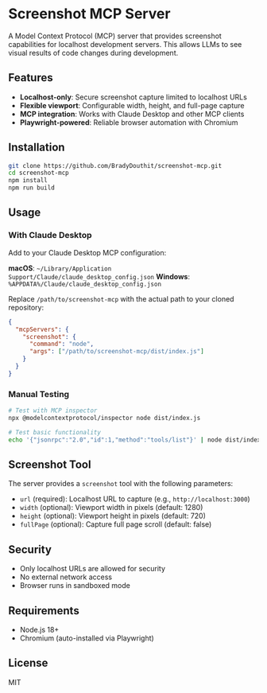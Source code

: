 # Screenshot MCP Server

A Model Context Protocol (MCP) server that provides screenshot capabilities for localhost development servers. This allows LLMs to see visual results of code changes during development.

## Features

- **Localhost-only**: Secure screenshot capture limited to localhost URLs
- **Flexible viewport**: Configurable width, height, and full-page capture
- **MCP integration**: Works with Claude Desktop and other MCP clients
- **Playwright-powered**: Reliable browser automation with Chromium

## Installation

```bash
git clone https://github.com/BradyDouthit/screenshot-mcp.git
cd screenshot-mcp
npm install
npm run build
```

## Usage

### With Claude Desktop

Add to your Claude Desktop MCP configuration:

**macOS**: `~/Library/Application Support/Claude/claude_desktop_config.json`
**Windows**: `%APPDATA%/Claude/claude_desktop_config.json`

Replace `/path/to/screenshot-mcp` with the actual path to your cloned repository:

```json
{
  "mcpServers": {
    "screenshot": {
      "command": "node",
      "args": ["/path/to/screenshot-mcp/dist/index.js"]
    }
  }
}
```

### Manual Testing

```bash
# Test with MCP inspector
npx @modelcontextprotocol/inspector node dist/index.js

# Test basic functionality
echo '{"jsonrpc":"2.0","id":1,"method":"tools/list"}' | node dist/index.js
```

## Screenshot Tool

The server provides a `screenshot` tool with the following parameters:

- `url` (required): Localhost URL to capture (e.g., `http://localhost:3000`)
- `width` (optional): Viewport width in pixels (default: 1280)
- `height` (optional): Viewport height in pixels (default: 720)
- `fullPage` (optional): Capture full page scroll (default: false)

## Security

- Only localhost URLs are allowed for security
- No external network access
- Browser runs in sandboxed mode

## Requirements

- Node.js 18+
- Chromium (auto-installed via Playwright)

## License

MIT